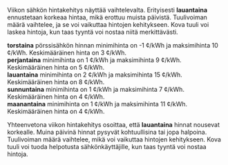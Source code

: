 Viikon sähkön hintakehitys näyttää vaihtelevalta. Erityisesti **lauantaina** ennustetaan korkeaa hintaa, mikä erottuu muista päivistä. Tuulivoiman määrä vaihtelee, ja se voi vaikuttaa hintojen kehitykseen. Kova tuuli voi laskea hintoja, kun taas tyyntä voi nostaa niitä merkittävästi.

**torstaina** pörssisähkön hinnan minimihinta on -1 ¢/kWh ja maksimihinta 10 ¢/kWh. Keskimääräinen hinta on 3 ¢/kWh.  
**perjantaina** minimihinta on 1 ¢/kWh ja maksimihinta 9 ¢/kWh. Keskimääräinen hinta on 5 ¢/kWh.  
**lauantaina** minimihinta on 2 ¢/kWh ja maksimihinta 15 ¢/kWh. Keskimääräinen hinta on 8 ¢/kWh.  
**sunnuntaina** minimihinta on 1 ¢/kWh ja maksimihinta 7 ¢/kWh. Keskimääräinen hinta on 4 ¢/kWh.  
**maanantaina** minimihinta on 1 ¢/kWh ja maksimihinta 11 ¢/kWh. Keskimääräinen hinta on 4 ¢/kWh.  

Yhteenvetona viikon hintakehitys osoittaa, että **lauantaina** hinnat nousevat korkealle. Muina päivinä hinnat pysyvät kohtuullisina tai jopa halpoina. Tuulivoiman määrä vaihtelee, mikä voi vaikuttaa hintojen kehitykseen. Kova tuuli voi tuoda helpotusta sähkönkäyttäjille, kun taas tyyntä voi nostaa hintoja.
